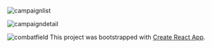![campaignlist](https://user-images.githubusercontent.com/48827678/81808349-df3c0980-951f-11ea-9478-7684af421a6d.png)

![campaigndetail](https://user-images.githubusercontent.com/48827678/81802516-84ea7b00-9516-11ea-9a5b-45faeffcbbcd.png)

![combatfield](https://user-images.githubusercontent.com/48827678/81802625-b6fbdd00-9516-11ea-8e2f-0674aec884ce.png)
This project was bootstrapped with [Create React App](https://github.com/facebook/create-react-app).
